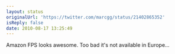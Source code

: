 ```yaml
---
layout: status
originalUrl: 'https://twitter.com/marcgg/status/21402865352'
isReply: false
date: 2010-08-17 13:25:49
---
```


Amazon FPS looks awesome. Too bad it's not available in Europe...
